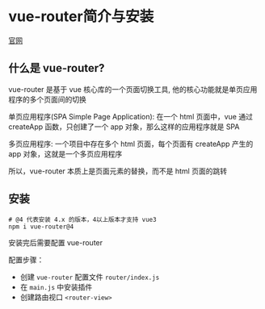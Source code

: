 # vue-router简介与安装

[官网](https://router.vuejs.org/)

## 什么是 vue-router?

vue-router 是基于 vue 核心库的一个页面切换工具, 他的核心功能就是单页应用程序的多个页面间的切换

单页应用程序(SPA Simple Page Application): 在一个 html 页面中，vue 通过 createApp 函数，只创建了一个 app 对象，那么这样的应用程序就是 SPA

多页应用程序: 一个项目中存在多个 html 页面，每个页面有 createApp 产生的 app 对象，这就是一个多页应用程序

所以，vue-router 本质上是页面元素的替换，而不是 html 页面的跳转

## 安装

```shell
# @4 代表安装 4.x 的版本，4以上版本才支持 vue3
npm i vue-router@4
```

安装完后需要配置 vue-router

配置步骤：

- 创建 `vue-router` 配置文件 `router/index.js`
- 在 `main.js` 中安装插件
- 创建路由视口 `<router-view>`
